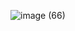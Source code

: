 
![image (66)](https://github.com/AjinathTangade/ecommerce/assets/93082482/2a2b1807-c35d-4bf6-a150-6e06d24c8d4d)
